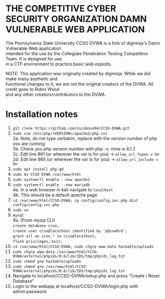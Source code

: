 # THE COMPETITIVE CYBER SECURITY ORGANIZATION DAMN VULNERABLE WEB APPLICATION

The Pennsylvania State University CCSO DVWA is a fork of digininja's Damn Vulnerable Web application \
intended for the use by the Collegiate Penetration Testing Competition Team. It is designed for use \
in a CTF environment to practice basic web exploits.

NOTE: This application was originally created by digininja. While we did make many aesthetic and \
functional changes to it, we are not the original creators of the DVWA. All credit goes to Robin Wood \
and any other creators/contributors to the DVWA.

# Installation notes

1. `git clone https://github.com/nicobove94/CCSO-DVWA.git`
2. `sudo vim /etc/php/<VERSION>/apache2/php.ini` \
	2a. Note, do not type <VERSION> verbatim, replace <VERSION> with the version number of php you are running \
	2b. Check you php version number with php -v, mine is 8.1.2 \
	2c. Edit line 861 (or wherever the var is for you) -> `allow_url_fopen = On` \
	2d. Edit line 865 (or wherever the var is for you) -> `allow_url_include = On`
3. `sudo apt install php-gd`
4. `sudo mv CCSO-DVWA /var/www/html`
5. `sudo systemctl enable --now apache2`
6. `sudo systemctl enable --now mariadb` \
	4a. In a web browser in kali navigate to `localhost` \
	4b. This should be a default apache page 
7. `cd /var/www/html/CCSO-DVWA; cp config/config.inc.php.dist config/config.inc.php`
8. `sudo su`
9. `mysql`\
	9a. (From mysql CLI) \
			`create database ccso;` \
			`create user ccso@localhost identified by 'p@ssw0rd';` \
			`grant all on ccso.* to ccso@localhost;` \
			`flush privileges;`
	 		`exit;`
10. `cd /var/www/html/CCSO-DVWA; sudo chgrp www-data hackable/uploads`
11. `sudo chgrp www-data /var/www/html/CCSO-DVWA/external/phpids/0.6/lib/IDS/tmp/phpids_log.txt`
12. `sudo chmod g+w hackable/uploads`
13. `sudo chmod g+w /var/www/html/CCSO-DVWA/external/phpids/0.6/lib/IDS/tmp/phpids_log.txt`
14. Navigate to localhost/CCSO-DVWA/setup.php and press "Create / Reset Database"
15. Login to the webapp at localhost/CCSO-DVWA/login.php with admin:password
